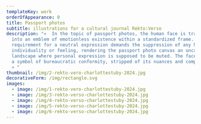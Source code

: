 ```yaml
---
templateKey: work
orderOfAppearance: 0
title: Passport photos
subtitle: illustrations for a cultural journal Rekto:Verso
description: "«  In the topic of passport photos, the human face is transformed
  into an emblem of emotionless existence within a standardized frame. The
  requirement for a neutral expression demands the suppression of any hint of
  individuality or feeling, rendering the passport photo canvas an uncanny
  landscape where personal expression is supposed to be muted. The face becomes
  a symbol of bureaucratic conformity, stripped of its nuances and complexities.
  » "
thumbnail: /img/2-rekto-vero-charlottestuby-2024.jpg
decorativeForm: /img/rectangle.svg
images:
  - image: /img/1-rekto-vero-charlottestuby-2024.jpg
  - image: /img/3-rekto-verso-charlottestuby-2024.jpg
  - image: /img/4-rekto-verso-charlottestuby-2024.jpg
  - image: /img/5-rekto-verso-charlottestuby-2024.jpg
  - image: /img/6-rekto-verso-charlottestuby-2024.jpg
---
```


